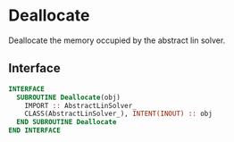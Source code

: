 # Deallocate

Deallocate the memory occupied by the abstract lin solver.

## Interface

```fortran
INTERFACE
  SUBROUTINE Deallocate(obj)
    IMPORT :: AbstractLinSolver_
    CLASS(AbstractLinSolver_), INTENT(INOUT) :: obj
  END SUBROUTINE Deallocate
END INTERFACE
```


